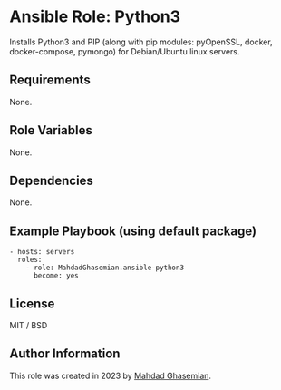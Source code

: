 # Ansible Role: Python3

Installs Python3 and PIP (along with pip modules: pyOpenSSL, docker, docker-compose, pymongo) for Debian/Ubuntu linux servers.

## Requirements

None.

## Role Variables

None.

## Dependencies

None.

## Example Playbook (using default package)

    - hosts: servers
      roles:
        - role: MahdadGhasemian.ansible-python3
          become: yes

## License

MIT / BSD

## Author Information

This role was created in 2023 by [Mahdad Ghasemian](https://mahdad.me/).